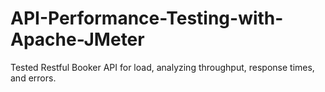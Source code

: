 # API-Performance-Testing-with-Apache-JMeter
Tested Restful Booker API for load, analyzing throughput, response times, and errors.
